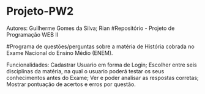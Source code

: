 # Projeto-PW2
Autores: Guilherme Gomes da Silva; Rian
#Repositório - Projeto de Programação WEB II

#Programa de questões/perguntas sobre a matéria de História cobrada no Exame Nacional do Ensino Médio (ENEM).

Funcionalidades: Cadastrar Usuario em forma de Login; Escolher entre seis disciplinas da matéria, na qual o usuario poderá testar os seus conhecimentos antes do Exame; Ver e poder analisar as respostas corretas; Mostrar pontuação de acertos e erros por questão.
